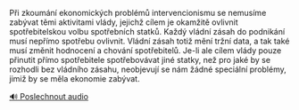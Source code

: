 
Při zkoumání ekonomických problémů intervencionismu se nemusíme zabývat těmi aktivitami vlády, jejichž cílem je okamžitě ovlivnit spotřebitelskou volbu spotřebních statků. Každý vládní zásah do podnikání musí nepřímo spotřebu ovlivnit. Vládní zásah totiž mění tržní data, a tak také musí změnit hodnocení a chování spotřebitelů. Je-li ale cílem vlády pouze přinutit přímo spotřebitele spotřebovávat jiné statky, než pro jaké by se rozhodli bez vládního zásahu, neobjevují se nám žádné speciální problémy, jimiž by se měla ekonomie zabývat.

[🔊 Poslechnout audio](/data/7-paragraphs/audio/chapter_145/para_004-Pi-zkoumn-ekonomickch-problm-intervencionism.mp3)
